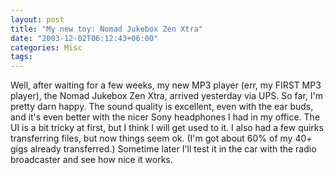 ```yaml
---
layout: post
title: "My new toy: Nomad Jukebox Zen Xtra"
date: "2003-12-02T06:12:43+06:00"
categories: Misc 
tags: 
---
```


Well, after waiting for a few weeks, my new MP3 player (err, my FIRST MP3 player), the Nomad Jukebox Zen Xtra, arrived yesterday via UPS. So far, I'm pretty darn happy. The sound quality is excellent, even with the ear buds, and it's even better with the nicer Sony headphones I had in my office. The UI is a bit tricky at first, but I think I will get used to it. I also had a few quirks transferring files, but now things seem ok. (I'm got about 60% of my 40+ gigs already transferred.) Sometime later I'll test it in the car with the radio broadcaster and see how nice it works.